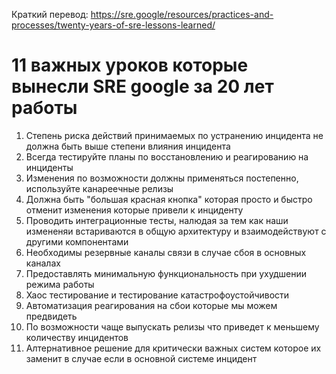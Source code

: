 Краткий перевод: https://sre.google/resources/practices-and-processes/twenty-years-of-sre-lessons-learned/ 

# 11 важных уроков которые вынесли SRE google за 20 лет работы

1. Степень риска действий принимаемых по устранению инцидента не должна быть выше степени влияния инцидента
2. Всегда тестируйте планы по восстановлению и реагированию на инциденты
3. Изменения по возможности должны применяться постепенно, используйте канареечные релизы
4. Должна быть "большая красная кнопка" которая просто и быстро отменит изменения которые привели к инциденту
5. Проводить интеграционные тесты, налюдая за тем как наши измененяи встариваются в общую архитектуру и взаимодействуют с другими компонентами
6. Необходимы резервные каналы связи в случае сбоя в основных каналах
7. Предоставлять минимальную функциональность при ухудшении режима работы
8. Хаос тестирование и тестирование катастрофоустойчивости
9. Автоматизация реагирования на сбои которые мы можем предвидеть
10. По возможности чаще выпускать релизы что приведет к меньшему количеству инцидентов
11. Алтернативное решение для критически важных систем которое их заменит в случае если в основной системе инцидент
